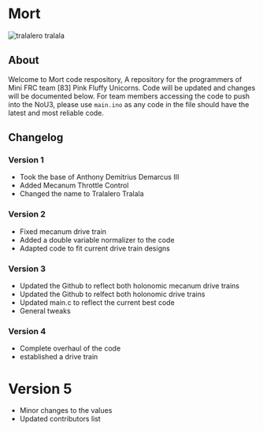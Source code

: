 # Mort
![tralalero tralala](https://github.com/user-attachments/assets/05c580be-4786-469b-9b67-ff284d3efb7a)

## About
Welcome to Mort code respository, A repository for the programmers of Mini FRC team [83] Pink Fluffy Unicorns. Code will be updated and changes will be documented below. For team members accessing the code to push into the NoU3, please use `main.ino` as any code in the file should have the latest and most reliable code.

## Changelog
### Version 1
- Took the base of Anthony Demitrius Demarcus III
- Added Mecanum Throttle Control
- Changed the name to Tralalero Tralala

### Version 2
- Fixed mecanum drive train
- Added a double variable normalizer to the code
- Adapted code to fit current drive train designs

### Version 3
- Updated the Github to reflect both holonomic mecanum drive trains
- Updated the Github to relfect both holonomic drive trains
- Updated main.c to reflect the current best code
- General tweaks

### Version 4
- Complete overhaul of the code
- established a drive train

# Version 5
- Minor changes to the values
- Updated contributors list
